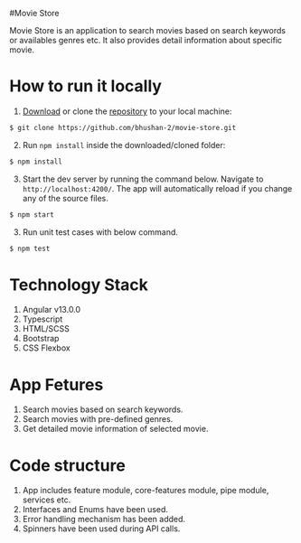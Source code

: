 #Movie Store

Movie Store is an application to search movies based on search keywords or availables genres etc. It also provides detail information about specific movie.

# How to run it locally
1. [Download](https://github.com/bhushan-2/movie-store/archive/refs/heads/main.zip) or clone the [repository](https://github.com/bhushan-2/movie-store.git) to your local machine:
```bash
$ git clone https://github.com/bhushan-2/movie-store.git
```

2. Run `npm install` inside the downloaded/cloned folder:
```bash
$ npm install
```

3. Start the dev server by running the command below. Navigate to `http://localhost:4200/`. The app will automatically reload if you change any of the source files.
```bash
$ npm start
```

3. Run unit test cases with below command.
```bash
$ npm test
```

# Technology Stack
1. Angular v13.0.0
2. Typescript
3. HTML/SCSS
4. Bootstrap
5. CSS Flexbox

# App Fetures
1. Search movies based on search keywords.
2. Search movies with pre-defined genres.
3. Get detailed movie information of selected movie.

# Code structure
1. App includes feature module, core-features module, pipe module, services etc.
2. Interfaces and Enums have been used.
3. Error handling mechanism has been added.
4. Spinners have been used during API calls.
